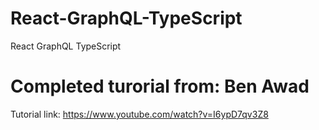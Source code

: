 # React-GraphQL-TypeScript
React GraphQL TypeScript 


# Completed turorial from: Ben Awad
Tutorial link: https://www.youtube.com/watch?v=I6ypD7qv3Z8
